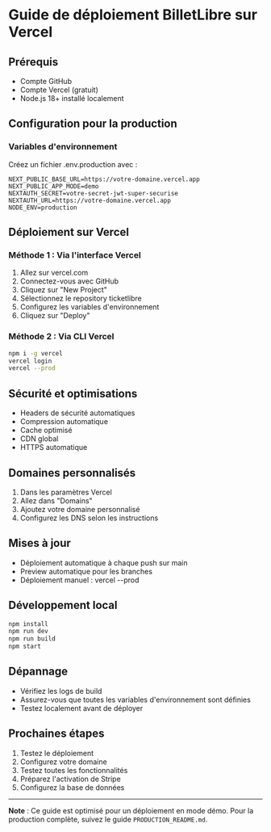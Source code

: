 # Guide de déploiement BilletLibre sur Vercel

## Prérequis
- Compte GitHub
- Compte Vercel (gratuit)
- Node.js 18+ installé localement

## Configuration pour la production

### Variables d'environnement
Créez un fichier .env.production avec :
```
NEXT_PUBLIC_BASE_URL=https://votre-domaine.vercel.app
NEXT_PUBLIC_APP_MODE=demo
NEXTAUTH_SECRET=votre-secret-jwt-super-securise
NEXTAUTH_URL=https://votre-domaine.vercel.app
NODE_ENV=production
```

## Déploiement sur Vercel

### Méthode 1 : Via l'interface Vercel
1. Allez sur vercel.com
2. Connectez-vous avec GitHub
3. Cliquez sur "New Project"
4. Sélectionnez le repository ticketlibre
5. Configurez les variables d'environnement
6. Cliquez sur "Deploy"

### Méthode 2 : Via CLI Vercel
```bash
npm i -g vercel
vercel login
vercel --prod
```

## Sécurité et optimisations
- Headers de sécurité automatiques
- Compression automatique
- Cache optimisé
- CDN global
- HTTPS automatique

## Domaines personnalisés
1. Dans les paramètres Vercel
2. Allez dans "Domains"
3. Ajoutez votre domaine personnalisé
4. Configurez les DNS selon les instructions

## Mises à jour
- Déploiement automatique à chaque push sur main
- Preview automatique pour les branches
- Déploiement manuel : vercel --prod

## Développement local
```bash
npm install
npm run dev
npm run build
npm start
```

## Dépannage
- Vérifiez les logs de build
- Assurez-vous que toutes les variables d'environnement sont définies
- Testez localement avant de déployer

## Prochaines étapes
1. Testez le déploiement
2. Configurez votre domaine
3. Testez toutes les fonctionnalités
4. Préparez l'activation de Stripe
5. Configurez la base de données

---

**Note** : Ce guide est optimisé pour un déploiement en mode démo. 
Pour la production complète, suivez le guide `PRODUCTION_README.md`. 